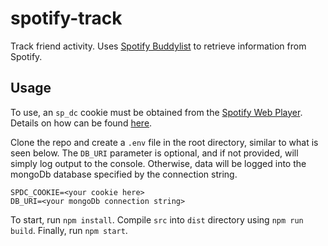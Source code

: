 # spotify-track

Track friend activity. Uses [Spotify Buddylist](https://github.com/valeriangalliat/spotify-buddylist) to retrieve information from Spotify.

## Usage

To use, an `sp_dc` cookie must be obtained from the [Spotify Web Player](https://open.spotify.com). Details on how can be found [here](https://github.com/valeriangalliat/spotify-buddylist).

Clone the repo and create a `.env` file in the root directory, similar to what is seen below. The `DB_URI` parameter is optional, and if not provided, will simply log output to the console. Otherwise, data will be logged into the mongoDb database specified by the connection string.

```
SPDC_COOKIE=<your cookie here>
DB_URI=<your mongoDb connection string>
```

To start, run `npm install`. Compile `src` into `dist` directory using `npm run build`. Finally, run `npm start`.

